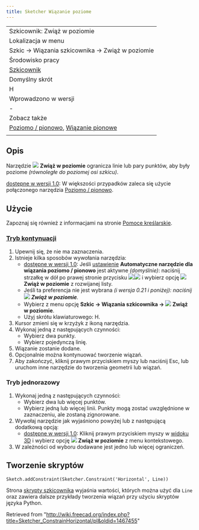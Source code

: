 ```yaml
---
title: Sketcher Wiązanie poziome
---
```

|  |
| --- |
| Szkicownik: Zwiąż w poziomie |
| Lokalizacja w menu |
| Szkic → Wiązania szkicownika → Zwiąż w poziomie |
| Środowisko pracy |
| [Szkicownik](/Sketcher_Workbench/pl "Sketcher Workbench/pl") |
| Domyślny skrót |
| H |
| Wprowadzono w wersji |
| - |
| Zobacz także |
| [Poziomo / pionowo](/Sketcher_ConstrainHorVer/pl "Sketcher ConstrainHorVer/pl"), [Wiązanie pionowe](/Sketcher_ConstrainVertical/pl "Sketcher ConstrainVertical/pl") |
|  |

## Opis

Narzędzie ![](/images/Sketcher_ConstrainHorizontal.svg) **Zwiąż w poziomie** ogranicza linie lub pary punktów, aby były poziome *(równoległe do poziomej osi szkicu)*.

[dostępne w wersji 1.0](/Release_notes_1.0/pl "Release notes 1.0/pl"): W większości przypadków zaleca się użycie połączonego narzędzia [Poziomo / pionowo](/Sketcher_ConstrainHorVer/pl "Sketcher ConstrainHorVer/pl").

## Użycie

Zapoznaj się również z informacjami na stronie [Pomoce kreślarskie](/Sketcher_Workbench/pl#Pomoce_kreślarskie "Sketcher Workbench/pl").

### [Tryb kontynuacji](/Sketcher_Workbench/pl#Tryby_kontynuacji "Sketcher Workbench/pl")

1. Upewnij się, że nie ma zaznaczenia.
2. Istnieje kilka sposobów wywołania narzędzia:
   * [dostępne w wersji 1.0](/Release_notes_1.0/pl "Release notes 1.0/pl"): Jeśli [ustawienie](/Sketcher_Preferences/pl#Ogólne "Sketcher Preferences/pl") **Automatyczne narzędzie dla wiązania poziomo / pionowo** jest aktywne *(domyślnie)*: naciśnij strzałkę w dół po prawej stronie przycisku ![](/images/Sketcher_ConstrainHorVer.svg)![](/images/Toolbar_flyout_arrow.svg) i wybierz opcję **![](/images/Sketcher_ConstrainHorizontal.svg) Zwiąż w poziomie** z rozwijanej listy.
   * Jeśli ta preferencja nie jest wybrana *(i wersja 0.21 i poniżej): naciśnij ![](/images/Sketcher_ConstrainHorizontal.svg) **Zwiąż w poziomie**.*
   * Wybierz z menu opcję **Szkic → Wiązania szkicownika → ![](/images/Sketcher_ConstrainHorizontal.svg) Zwiąż w poziomie**.
   * Użyj skrótu klawiaturowego: H.
3. Kursor zmieni się w krzyżyk z ikoną narzędzia.
4. Wykonaj jedną z następujących czynności:
   * Wybierz dwa punkty.
   * Wybierz pojedynczą linię.
5. Wiązanie zostanie dodane.
6. Opcjonalnie można kontynuować tworzenie wiązań.
7. Aby zakończyć, kliknij prawym przyciskiem myszy lub naciśnij Esc, lub uruchom inne narzędzie do tworzenia geometrii lub wiązań.

### Tryb jednorazowy

1. Wykonaj jedną z następujących czynności:
   * Wybierz dwa lub więcej punktów.
   * Wybierz jedną lub więcej linii. Punkty mogą zostać uwzględnione w zaznaczeniu, ale zostaną zignorowane.
2. Wywołaj narzędzie jak wyjaśniono powyżej lub z następującą dodatkową opcją:
   * [dostępne w wersji 1.0](/Release_notes_1.0/pl "Release notes 1.0/pl"): Kliknij prawym przyciskiem myszy w [widoku 3D](/3D_view/pl "3D view/pl") i wybierz opcję **![](/images/Sketcher_ConstrainHorizontal.svg) Zwiąż w poziomie** z menu kontekstowego.
3. W zależności od wyboru dodawane jest jedno lub więcej ograniczeń.

## Tworzenie skryptów

```
Sketch.addConstraint(Sketcher.Constraint('Horizontal', Line))

```

Strona [skrypty szkicownika](/Sketcher_scripting/pl "Sketcher scripting/pl") wyjaśnia wartości, których można użyć dla `Line` oraz zawiera dalsze przykłady tworzenia wiązań przy użyciu skryptów języka Python.

Retrieved from "<http://wiki.freecad.org/index.php?title=Sketcher_ConstrainHorizontal/pl&oldid=1467455>"